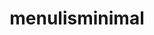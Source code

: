 ---
layout: archive-tags
title: menulisminimal
slug: menulisminimal
category: menulis-minimal
menu: false
order: 3
---